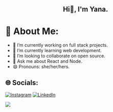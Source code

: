 <h2 align="center">
Hi👋, I'm Yana.
</h2>

# 💫 About Me:
- 🔭 I’m currently working on full stack projects.
- 🌱 I’m currently learning web development.
- 👯 I’m looking to collaborate on open source.
- 💬 Ask me about React and Node.
- 😄 Pronouns: she/her/hers.

## 🌐 Socials:
[![Instagram](https://img.shields.io/badge/Instagram-%23E4405F.svg?logo=Instagram&logoColor=white)](https://instagram.com/https://www.instagram.com/yanagupta_1/) [![LinkedIn](https://img.shields.io/badge/LinkedIn-%230077B5.svg?logo=linkedin&logoColor=white)](https://linkedin.com/in/https://www.linkedin.com/in/yana-gupta/) 


[![](https://visitcount.itsvg.in/api?id=Yana-Gupta&icon=0&color=0)](https://visitcount.itsvg.in)
